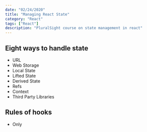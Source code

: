 ```yaml
---
date: "02/24/2020"
title: "Managing React State"
category: "React"
tags: ["React"]
description: "PluralSight course on state management in react"
---
```


## Eight ways to handle state

- URL
- Web Storage
- Local State
- Lifted State
- Derived State
- Refs
- Context
- Third Party Libraries

## Rules of hooks

- Only
